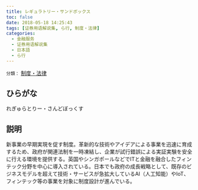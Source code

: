 ```yaml
---
title: レギュラトリー・サンドボックス
toc: false
date: 2018-05-18 14:25:43
tags: [证券用语解说集, ら行, 制度・法律]
categories:
  - 金融服务
  - 证券用语解说集
  - 日本語
  - ら行
---
```


`分類：` [制度・法律](/tags/制度・法律/)

## ひらがな

れぎゅらとりー・さんどぼっくす

## 説明

新事業の早期実現を促す制度。革新的な技術やアイデアによる事業を迅速に育成するため、政府が関連法制を一時凍結し、企業が試行錯誤による実証実験を安全に行える環境を提供する。英国やシンガポールなどでITと金融を融合したフィンテック分野を中心に導入されている。日本でも政府の成長戦略として、既存のビジネスモデルを超えて技術・サービスが急拡大しているAI（人工知能）やIoT、フィンテック等の事業を対象に制度設計が進んでいる。

